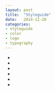 ```yaml
---
layout: post
title:  "Styleguide"
date:   2014-12-20
categories:
- styleguide
- color
- logo
- typography
---
```


<ul>
  <li class="color-sample"></li>
  <li class="color-sample"></li>
  <li class="color-sample"></li>
  <li class="color-sample"></li>
  <li class="color-sample"></li>
  <li class="color-sample"></li>
</ul>
